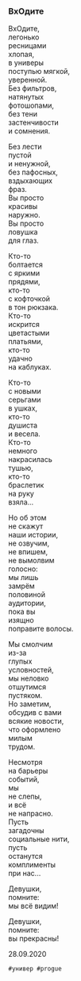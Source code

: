 ### ВхОдите  
  
ВхОдите,  
легонько  
ресницами  
хлопая,  
в универы  
поступью мягкой,  
уверенной.  
Без фильтров,  
натянутых  
фотошопами,  
без тени  
застенчивости  
и сомнения.  
  
Без лести   
пустой  
и ненужной,  
без пафосных,  
вздыхающих  
фраз.  
Вы просто  
красивы  
наружно.  
Вы просто  
ловушка  
для глаз.  
  
Кто-то  
болтается  
с яркими  
прядями,  
кто-то   
с кофточкой  
в тон рюкзака.  
Кто-то  
искрится  
цветастыми  
платьями,  
кто-то  
удачно  
на каблуках.  
  
Кто-то  
с новыми  
серьгами  
в ушках,  
кто-то  
душиста  
и весела.  
Кто-то  
немного  
накрасилась  
тушью,  
кто-то  
браслетик  
на руку  
взяла...  
  
Но об этом  
не скажут  
наши истории,  
не озвучим,  
не впишем,  
не вымолвим  
голосно:  
мы лишь   
замрём  
половиной  
аудитории,  
пока вы  
изящно  
поправите волосы.  
  
Мы смолчим  
из-за   
глупых  
условностей,  
мы неловко  
отшутимся  
пустяком.  
Но заметим,  
обсудив с вами  
всякие новости,  
что оформлено  
милым  
трудом.  
  
Несмотря  
на барьеры  
событий,  
мы   
не слепы,  
и всё  
не напрасно.  
Пусть   
загадочны  
социальные нити,  
пусть  
останутся  
комплименты  
при нас...  
  
Девушки,  
помните:  
мы всё видим!  
  
Девушки,  
помните:  
вы прекрасны!  
  
  
28.09.2020  
```
#универ #progue